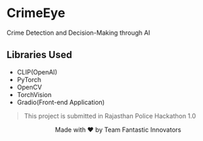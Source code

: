 # CrimeEye
Crime Detection and Decision-Making through AI

## Libraries Used
* CLIP(OpenAI)
* PyTorch
* OpenCV
* TorchVision
* Gradio(Front-end Application)

> This project is submitted in Rajasthan Police Hackathon 1.0

<div align="center">
Made with ❤️ by Team Fantastic Innovators
</div>